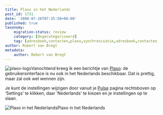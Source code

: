 ```yaml
---
title: Plaxo in het Nederlands
post_id: 1731
date: '2008-07-26T07:35:50+00:00'
published: true
taxonomy:
    migration-status: review
    category: [Ongecategoriseerd]
    tag: [adresboek,contacten,plaxo,synchronisatie,adresboek,contacten,plaxo,synchronisatie]
author: Robert van Bregt
metadata:
    author: Robert van Bregt
---
```

![plaxo-logo](/wp-content/uploads/2009/08/plaxo-logo.png?w=150 "plaxo-logo")Vanochtend kreeg ik een berichtje van [Plaxo](http://www.plaxo.com): de gebruikersinterface is nu ook in het Nederlands beschikbaar. Dat is prettig, maar zal ook wel wennen zijn.

Je kunt de instellingen wijzigen door vanuit je [Pulse](http://pulse.plaxo.com) pagina rechtsboven op ‘Settings’ te klikken, daar ‘Nederlands’ te kiezen en je instellingen op te slaan.

 ![Plaxo in het Nederlands](/wp-content/uploads/2009/08/plaxo-in-dutch.png "plaxo-in-dutch")Plaxo in het Nederlands